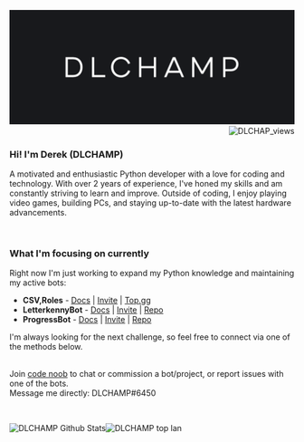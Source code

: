 

![banner](https://github.com/dlchamp/dlchamp/blob/main/images/banner.png?raw=true)
<img align="right" alt="DLCHAP_views" src="https://komarev.com/ghpvc/?username=dlchamp&color=lightgrey" />
&nbsp;


### Hi!  I'm Derek (DLCHAMP)
A motivated and enthusiastic Python developer with a love for coding and technology. With over 2 years of experience, I've honed my skills and am constantly striving to learn and improve. Outside of coding, I enjoy playing video games, building PCs, and staying up-to-date with the latest hardware advancements.   

&nbsp;
  
### What I'm focusing on currently
Right now I'm just working to expand my Python knowledge and maintaining my active bots:  
- **CSV,Roles** - [Docs](https://docs.dlchamp.com/en/progress-bot) | [Invite](https://discord.com/api/oauth2/authorize?client_id=975530567955267589&permissions=268468224&scope=bot%20applications.commands) | [Top.gg](https://top.gg/bot/975530567955267589)
- **LetterkennyBot** - [Docs](https://docs.dlchamp.com/letterkenny-bot) | [Invite](https://discord.com/api/oauth2/authorize?client_id=873640710480486451&permissions=274878032896&scope=bot%20applications.commands) | [Repo](https://github.com/dlchamp/LetterkennyBot)
- **ProgressBot** - [Docs](https://docs.dlchamp.com/progress-bot) | [Invite](https://discord.com/api/oauth2/authorize?client_id=1024884672611766362&permissions=3072&scope=bot%20applications.commands) | [Repo](https://github.com/dlchamp/ProgressBot)  

I'm always looking for the next challenge, so feel free to connect via one of the methods below.  
&nbsp;


Join [code noob](https://discord.gg/nmwaDS35sC) to chat or commission a bot/project, or report issues with one of the bots.  
Message me directly:  DLCHAMP#6450
  
  &nbsp;
    
<img align="left" alt="DLCHAMP Github Stats" src="https://github-readme-stats.vercel.app/api?username=dlchamp&theme=dark&show_icons=true&hide_border=true&count_private=true&include_all_commits=true" />

<img align="left" alt="DLCHAMP top lan" src="https://github-readme-stats.vercel.app/api/top-langs/?username=dlchamp&theme=dark&hide_border=true" />

